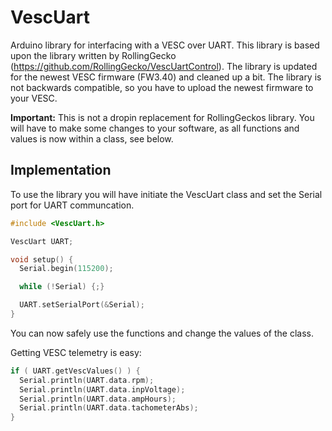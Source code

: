 # VescUart

Arduino library for interfacing with a VESC over UART. This library is based upon the library written by RollingGecko (https://github.com/RollingGecko/VescUartControl). The library is updated for the newest VESC firmware (FW3.40) and cleaned up a bit. The library is not backwards compatible, so you have to upload the newest firmware to your VESC.

**Important:** This is not a dropin replacement for RollingGeckos library. You will have to make some changes to your software, as all functions and values is now within a class, see below.

## Implementation

To use the library you will have initiate the VescUart class and set the Serial port for UART communcation.

```cpp
#include <VescUart.h>

VescUart UART;

void setup() {
  Serial.begin(115200);

  while (!Serial) {;}

  UART.setSerialPort(&Serial);
}
```

You can now safely use the functions and change the values of the class. 

Getting VESC telemetry is easy:

```cpp
if ( UART.getVescValues() ) {
  Serial.println(UART.data.rpm);
  Serial.println(UART.data.inpVoltage);
  Serial.println(UART.data.ampHours);
  Serial.println(UART.data.tachometerAbs);
}
```
